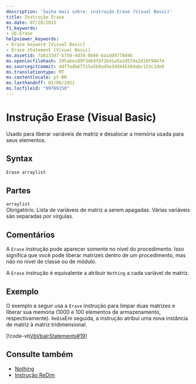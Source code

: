 ```yaml
---
description: 'Saiba mais sobre: instrução Erase (Visual Basic)'
title: Instrução Erase
ms.date: 07/20/2015
f1_keywords:
- vb.Erase
helpviewer_keywords:
- Erase keyword [Visual Basic]
- Erase statement [Visual Basic]
ms.assetid: 7a8133d7-b750-4d74-8b66-ba1dd9778d4b
ms.openlocfilehash: 295abec89f3d69f8f2641a5a3d574a2d10f98474
ms.sourcegitcommit: ddf7edb67715a5b9a45e3dd44536dabc153c1de0
ms.translationtype: MT
ms.contentlocale: pt-BR
ms.lasthandoff: 02/06/2021
ms.locfileid: "99769150"
---
```

# <a name="erase-statement-visual-basic"></a>Instrução Erase (Visual Basic)

Usado para liberar variáveis de matriz e desalocar a memória usada para seus elementos.  
  
## <a name="syntax"></a>Syntax  
  
```vb  
Erase arraylist  
```  
  
## <a name="parts"></a>Partes  

 `arraylist`  
 Obrigatório. Lista de variáveis de matriz a serem apagadas. Várias variáveis são separadas por vírgulas.  
  
## <a name="remarks"></a>Comentários  

 A `Erase` instrução pode aparecer somente no nível do procedimento. Isso significa que você pode liberar matrizes dentro de um procedimento, mas não no nível de classe ou de módulo.  
  
 A `Erase` instrução é equivalente a atribuir `Nothing` a cada variável de matriz.  
  
## <a name="example"></a>Exemplo  

 O exemplo a seguir usa a `Erase` instrução para limpar duas matrizes e liberar sua memória (1000 e 100 elementos de armazenamento, respectivamente). `ReDim`Em seguida, a instrução atribui uma nova instância de matriz à matriz tridimensional.  
  
 [!code-vb[VbVbalrStatements#19](~/samples/snippets/visualbasic/VS_Snippets_VBCSharp/VbVbalrStatements/VB/Class1.vb#19)]  
  
## <a name="see-also"></a>Consulte também

- [Nothing](../nothing.md)
- [Instrução ReDim](redim-statement.md)
